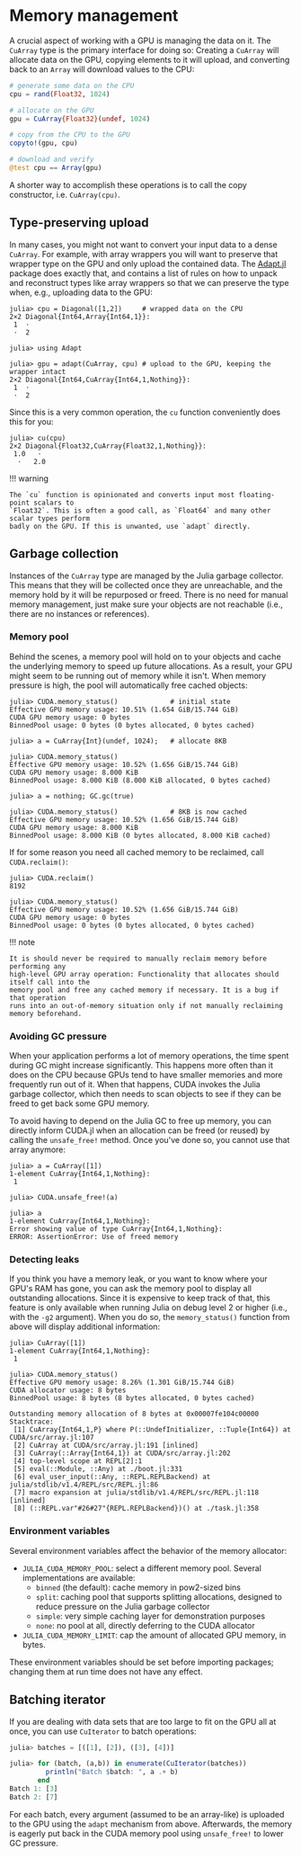 # Memory management

A crucial aspect of working with a GPU is managing the data on it. The `CuArray` type is the
primary interface for doing so: Creating a `CuArray` will allocate data on the GPU, copying
elements to it will upload, and converting back to an `Array` will download values to the
CPU:

```julia
# generate some data on the CPU
cpu = rand(Float32, 1024)

# allocate on the GPU
gpu = CuArray{Float32}(undef, 1024)

# copy from the CPU to the GPU
copyto!(gpu, cpu)

# download and verify
@test cpu == Array(gpu)
```

A shorter way to accomplish these operations is to call the copy constructor, i.e.
`CuArray(cpu)`.


## Type-preserving upload

In many cases, you might not want to convert your input data to a dense `CuArray`. For
example, with array wrappers you will want to preserve that wrapper type on the GPU and only
upload the contained data. The [Adapt.jl](https://github.com/JuliaGPU/Adapt.jl) package does
exactly that, and contains a list of rules on how to unpack and reconstruct types like array
wrappers so that we can preserve the type when, e.g., uploading data to the GPU:

```julia-repl
julia> cpu = Diagonal([1,2])     # wrapped data on the CPU
2×2 Diagonal{Int64,Array{Int64,1}}:
 1  ⋅
 ⋅  2

julia> using Adapt

julia> gpu = adapt(CuArray, cpu) # upload to the GPU, keeping the wrapper intact
2×2 Diagonal{Int64,CuArray{Int64,1,Nothing}}:
 1  ⋅
 ⋅  2
```

Since this is a very common operation, the `cu` function conveniently does this for you:

```julia-repl
julia> cu(cpu)
2×2 Diagonal{Float32,CuArray{Float32,1,Nothing}}:
 1.0   ⋅
  ⋅   2.0
```

!!! warning

    The `cu` function is opinionated and converts input most floating-point scalars to
    `Float32`. This is often a good call, as `Float64` and many other scalar types perform
    badly on the GPU. If this is unwanted, use `adapt` directly.


## Garbage collection

Instances of the `CuArray` type are managed by the Julia garbage collector. This means that
they will be collected once they are unreachable, and the memory hold by it will be
repurposed or freed. There is no need for manual memory management, just make sure your
objects are not reachable (i.e., there are no instances or references).

### Memory pool

Behind the scenes, a memory pool will hold on to your objects and cache the underlying
memory to speed up future allocations. As a result, your GPU might seem to be running out of
memory while it isn't. When memory pressure is high, the pool will automatically free cached
objects:

```julia-repl
julia> CUDA.memory_status()             # initial state
Effective GPU memory usage: 10.51% (1.654 GiB/15.744 GiB)
CUDA GPU memory usage: 0 bytes
BinnedPool usage: 0 bytes (0 bytes allocated, 0 bytes cached)

julia> a = CuArray{Int}(undef, 1024);   # allocate 8KB

julia> CUDA.memory_status()
Effective GPU memory usage: 10.52% (1.656 GiB/15.744 GiB)
CUDA GPU memory usage: 8.000 KiB
BinnedPool usage: 8.000 KiB (8.000 KiB allocated, 0 bytes cached)

julia> a = nothing; GC.gc(true)

julia> CUDA.memory_status()             # 8KB is now cached
Effective GPU memory usage: 10.52% (1.656 GiB/15.744 GiB)
CUDA GPU memory usage: 8.000 KiB
BinnedPool usage: 8.000 KiB (0 bytes allocated, 8.000 KiB cached)
```

If for some reason you need all cached memory to be reclaimed, call `CUDA.reclaim()`:

```julia-repl
julia> CUDA.reclaim()
8192

julia> CUDA.memory_status()
Effective GPU memory usage: 10.52% (1.656 GiB/15.744 GiB)
CUDA GPU memory usage: 0 bytes
BinnedPool usage: 0 bytes (0 bytes allocated, 0 bytes cached)
```

!!! note

    It is should never be required to manually reclaim memory before performing any
    high-level GPU array operation: Functionality that allocates should itself call into the
    memory pool and free any cached memory if necessary. It is a bug if that operation
    runs into an out-of-memory situation only if not manually reclaiming memory beforehand.

### Avoiding GC pressure

When your application performs a lot of memory operations, the time spent during GC might
increase significantly. This happens more often than it does on the CPU because GPUs tend to
have smaller memories and more frequently run out of it. When that happens, CUDA invokes
the Julia garbage collector, which then needs to scan objects to see if they can be freed to
get back some GPU memory.

To avoid having to depend on the Julia GC to free up memory, you can directly inform
CUDA.jl when an allocation can be freed (or reused) by calling the `unsafe_free!`
method. Once you've done so, you cannot use that array anymore:

```julia-repl
julia> a = CuArray([1])
1-element CuArray{Int64,1,Nothing}:
 1

julia> CUDA.unsafe_free!(a)

julia> a
1-element CuArray{Int64,1,Nothing}:
Error showing value of type CuArray{Int64,1,Nothing}:
ERROR: AssertionError: Use of freed memory
```

### Detecting leaks

If you think you have a memory leak, or you want to know where your GPU's RAM has gone, you
can ask the memory pool to display all outstanding allocations. Since it is expensive to
keep track of that, this feature is only available when running Julia on debug level 2 or
higher (i.e., with the `-g2` argument). When you do so, the `memory_status()` function from
above will display additional information:

```julia-repl
julia> CuArray([1])
1-element CuArray{Int64,1,Nothing}:
 1

julia> CUDA.memory_status()
Effective GPU memory usage: 8.26% (1.301 GiB/15.744 GiB)
CUDA allocator usage: 8 bytes
BinnedPool usage: 8 bytes (8 bytes allocated, 0 bytes cached)

Outstanding memory allocation of 8 bytes at 0x00007fe104c00000
Stacktrace:
 [1] CuArray{Int64,1,P} where P(::UndefInitializer, ::Tuple{Int64}) at CUDA/src/array.jl:107
 [2] CuArray at CUDA/src/array.jl:191 [inlined]
 [3] CuArray(::Array{Int64,1}) at CUDA/src/array.jl:202
 [4] top-level scope at REPL[2]:1
 [5] eval(::Module, ::Any) at ./boot.jl:331
 [6] eval_user_input(::Any, ::REPL.REPLBackend) at julia/stdlib/v1.4/REPL/src/REPL.jl:86
 [7] macro expansion at julia/stdlib/v1.4/REPL/src/REPL.jl:118 [inlined]
 [8] (::REPL.var"#26#27"{REPL.REPLBackend})() at ./task.jl:358
```

### Environment variables

Several environment variables affect the behavior of the memory allocator:

- `JULIA_CUDA_MEMORY_POOL`: select a different memory pool. Several implementations are
  available:
  - `binned` (the default): cache memory in pow2-sized bins
  - `split`: caching pool that supports splitting allocations, designed to reduce pressure
    on the Julia garbage collector
  - `simple`: very simple caching layer for demonstration purposes
  - `none`: no pool at all, directly deferring to the CUDA allocator
- `JULIA_CUDA_MEMORY_LIMIT`: cap the amount of allocated GPU memory, in bytes.

These environment variables should be set before importing packages; changing them at run
time does not have any effect.


## Batching iterator

If you are dealing with data sets that are too large to fit on the GPU all at once, you can
use `CuIterator` to batch operations:

```julia
julia> batches = [([1], [2]), ([3], [4])]

julia> for (batch, (a,b)) in enumerate(CuIterator(batches))
         println("Batch $batch: ", a .+ b)
       end
Batch 1: [3]
Batch 2: [7]
```

For each batch, every argument (assumed to be an array-like) is uploaded to the GPU using
the `adapt` mechanism from above. Afterwards, the memory is eagerly put back in the CUDA
memory pool using `unsafe_free!` to lower GC pressure.
